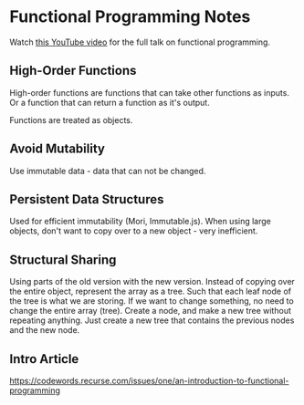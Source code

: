 # Functional Programming Notes

Watch [this YouTube video](https://www.youtube.com/watch?v=e-5obm1G_FY) for the full talk on functional programming.

## High-Order Functions

High-order functions are functions that can take other functions as inputs.
Or a function that can return a function as it's output.

Functions are treated as objects.

## Avoid Mutability

Use immutable data - data that can not be changed.

## Persistent Data Structures

Used for efficient immutability (Mori, Immutable.js). When using large objects, don't want to copy over to a new object - very inefficient.

## Structural Sharing

Using parts of the old version with the new version. Instead of copying over the entire object, represent the array as a tree. Such that each leaf node of the tree is what we are storing. If we want to change something, no need to change the entire array (tree). Create a node, and make a new tree without repeating anything. Just create a new tree that contains the previous nodes and the new node.

## Intro Article
https://codewords.recurse.com/issues/one/an-introduction-to-functional-programming